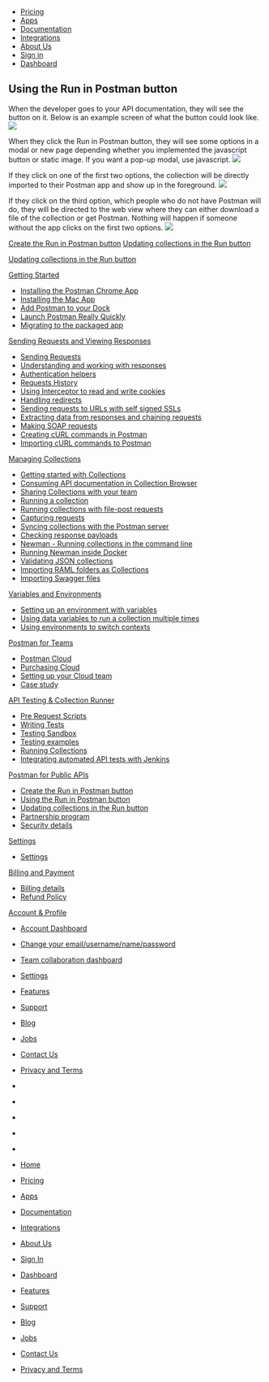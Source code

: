 [][0]

* [Pricing][1]
* [Apps][2]
* [Documentation][3]
* [Integrations][4]
* [About Us][5]
* [Sign in][6]
* [Dashboard][7]

## Using the Run in Postman button

When the developer goes to your API documentation, they will see the button on it. Below is an example screen of what the button could look like.
![](https://www.getpostman.com/img/v1/docs/run_btn_ux/run_btn_ux_1.png)

When they click the Run in Postman button, they will see some options in a modal or new page depending whether you implemented the javascript button or static image. If you want a pop-up modal, use javascript. ![](https://www.getpostman.com/img/v1/docs/run_btn_ux/run_btn_ux_2.png)

If they click on one of the first two options, the collection will be directly imported to their Postman app and show up in the foreground.
![](https://www.getpostman.com/img/v1/docs/run_btn_ux/run_btn_ux_3.png)

If they click on the third option, which people who do not have Postman will do, they will be directed to the web view where they can either download a file of the collection or get Postman. Nothing will happen if someone without the app clicks on the first two options.
![](https://www.getpostman.com/img/v1/docs/run_btn_ux/run_btn_ux_4.png)

[Create the Run in Postman button][8]
[Updating collections in the Run button][9]

[Updating collections in the Run button][9]

[Getting Started][10]

* [Installing the Postman Chrome App
][11]
* [Installing the Mac App
][12]
* [Add Postman to your Dock
][13]
* [Launch Postman Really Quickly
][14]
* [Migrating to the packaged app
][15]

[Sending Requests and Viewing Responses][16]

* [Sending Requests
][17]
* [Understanding and working with responses
][18]
* [Authentication helpers
][19]
* [Requests History 
][20]
* [Using Interceptor to read and write cookies
][21]
* [Handling redirects
][22]
* [Sending requests to URLs with self signed SSLs
][23]
* [Extracting data from responses and chaining requests
][24]
* [Making SOAP requests
][25]
* [Creating cURL commands in Postman
][26]
* [Importing cURL commands to Postman
][27]

[Managing Collections][28]

* [Getting started with Collections
][29]
* [Consuming API documentation in Collection Browser
][30]
* [Sharing Collections with your team
][31]
* [Running a collection
][32]
* [Running collections with file-post requests
][33]
* [Capturing requests
][34]
* [Syncing collections with the Postman server
][35]
* [Checking response payloads
][36]
* [Newman - Running collections in the command line 
][37]
* [Running Newman inside Docker
][38]
* [Validating JSON collections
][39]
* [Importing RAML folders as Collections
][40]
* [Importing Swagger files
][41]

[Variables and Environments][42]

* [Setting up an environment with variables
][43]
* [Using data variables to run a collection multiple times
][44]
* [Using environments to switch contexts
][45]

[Postman for Teams][46]

* [Postman Cloud
][47]
* [Purchasing Cloud
][48]
* [Setting up your Cloud team
][49]
* [Case study
][50]

[API Testing & Collection Runner][51]

* [Pre Request Scripts
][52]
* [Writing Tests
][53]
* [Testing Sandbox
][54]
* [Testing examples
][55]
* [Running Collections
][56]
* [Integrating automated API tests with Jenkins
][57]

[Postman for Public APIs][58]

* [Create the Run in Postman button
][8]
* [Using the Run in Postman button
][59]
* [Updating collections in the Run button
][9]
* [Partnership program
][60]
* [Security details
][61]

[Settings][62]

* [Settings
][63]

[Billing and Payment][64]

* [Billing details
][65]
* [Refund Policy
][66]

[Account & Profile][67]

* [Account Dashboard
][68]
* [Change your email/username/name/password
][69]
* [Team collaboration dashboard
][70]
* [Settings
][63]

* [Features][71]
* [Support][72]
* [Blog][73]
* [Jobs][74]
* [Contact Us][75]
* [Privacy and Terms][76]

* [][77]
* [][78]
* [][79]
* [][80]
* [][81]

* [Home][0]
* [Pricing][1]
* [Apps][2]
* [Documentation][3]
* [Integrations][4]
* [About Us][5]
* [Sign In][6]
* [Dashboard][7]

* [Features][71]
* [Support][72]
* [Blog][73]
* [Jobs][74]
* [Contact Us][75]
* [Privacy and Terms][76]


[0]: /
[1]: /pricing
[2]: /apps
[3]: /docs/
[4]: /integrations
[5]: /about-us
[6]: https://app.getpostman.com/signup?redirect=web
[7]: https://app.getpostman.com/
[8]: /docs/run_button
[9]: /docs/update_run_button
[10]: #collapse-0
[11]: /docs/introduction
[12]: /docs/install_mac
[13]: /docs/launch
[14]: /docs/launch_chrome_quickly
[15]: /docs/migration
[16]: #collapse-1
[17]: /docs/requests
[18]: /docs/responses
[19]: /docs/helpers
[20]: /docs/history
[21]: /docs/interceptor_cookies
[22]: /docs/handling_redirects
[23]: /docs/self_signed_certs
[24]: /docs/chaining_requests
[25]: /docs/soap_requests
[26]: /docs/creating_curl
[27]: /docs/importing_curl
[28]: #collapse-2
[29]: /docs/collections
[30]: /docs/consuming_api_documentation
[31]: /docs/sharing
[32]: /docs/running_collections
[33]: /docs/run_file_post_requests
[34]: /docs/capture
[35]: /docs/sync_overview
[36]: /docs/checking_payload_responses
[37]: /docs/newman_intro
[38]: /docs/newman_in_docker
[39]: /docs/validating_json_collections
[40]: /docs/importing_folders
[41]: /docs/importing_swagger
[42]: #collapse-3
[43]: /docs/environments
[44]: /docs/multiple_instances
[45]: /docs/test_multi_environments
[46]: #collapse-4
[47]: /docs/cloud
[48]: /docs/buying_cloud
[49]: /docs/cloud_team_setup
[50]: http://blog.getpostman.com/2015/12/10/belong-keeps-its-architecture-in-order-with-postman/
[51]: #collapse-5
[52]: /docs/pre_request_scripts
[53]: /docs/writing_tests
[54]: /docs/sandbox
[55]: /docs/testing_examples
[56]: /docs/running_collections-1
[57]: /docs/integrating_with_jenkins
[58]: #collapse-6
[59]: /docs/run_button_ux
[60]: /docs/run_partner_prog
[61]: /docs/run_security
[62]: #collapse-7
[63]: /docs/settings
[64]: #collapse-8
[65]: /docs/billing_details
[66]: /refunds
[67]: #collapse-9
[68]: /dashboard
[69]: /dashboard/edit#
[70]: /dashboard/teams
[71]: /apps#changelog
[72]: /support
[73]: http://blog.getpostman.com
[74]: /jobs/
[75]: /contact-us
[76]: /licenses/privacy
[77]: https://twitter.com/postmanclient
[78]: https://www.facebook.com/getpostman
[79]: http://blog.getpostman.com/
[80]: https://plus.google.com/+Getpostman
[81]: https://github.com/postmanlabs